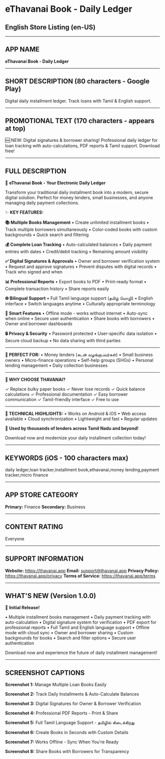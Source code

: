 # eThavanai Book - Daily Ledger
## English Store Listing (en-US)

---

## APP NAME
**eThavanai Book - Daily Ledger**

---

## SHORT DESCRIPTION (80 characters - Google Play)
Digital daily installment ledger. Track loans with Tamil & English support.

---

## PROMOTIONAL TEXT (170 characters - appears at top)
🆕 NEW: Digital signatures & borrower sharing! Professional daily ledger for loan tracking with auto-calculations, PDF reports & Tamil support. Download free!

---

## FULL DESCRIPTION

📒 **eThavanai Book - Your Electronic Daily Ledger**

Transform your traditional daily installment book into a modern, secure digital solution. Perfect for money lenders, small businesses, and anyone managing daily payment collections.

✨ **KEY FEATURES:**

**📚 Multiple Books Management**
• Create unlimited installment books
• Track multiple borrowers simultaneously
• Color-coded books with custom backgrounds
• Quick search and filtering

**💰 Complete Loan Tracking**
• Auto-calculated balances
• Daily payment entries with dates
• Credit/debit tracking
• Remaining amount visibility

**✅ Digital Signatures & Approvals**
• Owner and borrower verification system
• Request and approve signatures
• Prevent disputes with digital records
• Track who signed and when

**📊 Professional Reports**
• Export books to PDF
• Print-ready format
• Complete transaction history
• Share reports easily

**🌐 Bilingual Support**
• Full Tamil language support (தமிழ் மொழி)
• English interface
• Switch languages anytime
• Culturally appropriate terminology

**📱 Smart Features**
• Offline mode - works without internet
• Auto-sync when online
• Secure user authentication
• Share books with borrowers
• Owner and borrower dashboards

**🔒 Privacy & Security**
• Password protected
• User-specific data isolation
• Secure cloud backup
• No data sharing with third parties

---

**💼 PERFECT FOR:**
• Money lenders (கடன் வழங்குபவர்கள்)
• Small business owners
• Micro-finance operations
• Self-help groups (SHGs)
• Personal lending management
• Daily collection businesses

---

**🎯 WHY CHOOSE THAVANAI?**

✓ Replace bulky paper books
✓ Never lose records
✓ Quick balance calculations
✓ Professional documentation
✓ Easy borrower communication
✓ Tamil-friendly interface
✓ Free to use

---

**📲 TECHNICAL HIGHLIGHTS:**
• Works on Android & iOS
• Web access available
• Cloud synchronization
• Lightweight and fast
• Regular updates

🌟 **Used by thousands of lenders across Tamil Nadu and beyond!**

Download now and modernize your daily installment collection today!

---

## KEYWORDS (iOS - 100 characters max)

daily ledger,loan tracker,installment book,ethavanai,money lending,payment tracker,micro finance

---

## APP STORE CATEGORY
**Primary:** Finance
**Secondary:** Business

---

## CONTENT RATING
Everyone

---

## SUPPORT INFORMATION
**Website:** https://thavanai.app
**Email:** support@thavanai.app
**Privacy Policy:** https://thavanai.app/privacy
**Terms of Service:** https://thavanai.app/terms

---

## WHAT'S NEW (Version 1.0.0)

🎉 **Initial Release!**

• Multiple installment books management
• Daily payment tracking with auto-calculation
• Digital signature system for verification
• PDF export for professional reports
• Full Tamil and English language support
• Offline mode with cloud sync
• Owner and borrower sharing
• Custom backgrounds for books
• Search and filter options
• Secure user authentication

Download now and experience the future of daily installment management!

---

## SCREENSHOT CAPTIONS

**Screenshot 1:**
Manage Multiple Loan Books Easily

**Screenshot 2:**
Track Daily Installments & Auto-Calculate Balances

**Screenshot 3:**
Digital Signatures for Owner & Borrower Verification

**Screenshot 4:**
Professional PDF Reports - Print & Share

**Screenshot 5:**
Full Tamil Language Support - தமிழில் கிடைக்கிறது

**Screenshot 6:**
Create Books in Seconds with Custom Details

**Screenshot 7:**
Works Offline - Sync When You're Ready

**Screenshot 8:**
Share Books with Borrowers for Transparency

